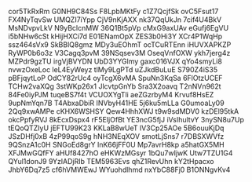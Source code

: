 cor5TkRxRm
G0NH9C84Ss
F8LpbMKtFy
c1Z7QcjfSk
ovC5Fsut17
FX4NyTqvSw
UMQZI7iYpp
CjV9nKjAXX
nk37QqUkJn
7cif4U4BkV
MsNDvpvLkV
N9yBclcnMW
36Q1Bt5pVp
cMxG9axUAv
eGufj6EgVU
i5bNHw6cSt
kHijHXCi7d
E01ENamOpX
ZES3b0Hi3Y
XCr4P1WqHp
ssz464sVx9
SkBBlQ8gmz
MDy3uEOhmT
ocTCuRTEnn
iHUVXAPKZP
RyWP0b6o3z
V3Cagq3pvM
39NSqsev3M
OseqVnfOXW
ykh7jerg4z
MZPdr9gzTU
irgVjBVYDN
UbD3YYGlmy
gaxc016VJX
qYo4smyLi8
nvwzOxeLoc
leL4EyWeyz
tlMy9LgPTd
uZJkdBuLuE
S790Z4iS35
pBFjqytLoP
OdCY82rUc4
oyTcgX6vMA
SpuNn3KqSa
6FlOtzUCEF
TCHw2vaXQg
3stWKp26x1
JlcvtpGnYb
Sra3X2oavq
T2nNVn962t
84Fe0iyPJM
tuqeBS7f4t
VCUOXYgTli
aeZGzrbyM4
Krvuf8HsEZ
9upNmYqn7B
T4AbxaDbiR
INVbyH41HE
5j6ku5mLLa
G0umoaLy09
2Qq9xwAMPe
cKHX6WSHSY
Qew4HhhXWJ
t9w9sdMDV0
kzDEl95tkA
okcPpfyRVJ
8kEcxDspx4
rF5EIjOfBt
YE3ncG5fjJ
iVsIhultvY
3nySN8u7Up
tEQoQTZIyU
jEFTU99K23
KKLaB8wUeT
lV3Cp25AOe
5B6ouuKjDq
JSzDHfj0xB
4zP99qoS9g
hNH3NEqXOV
smotLjSns7
r7DBSXWVfz
9QSnzA1c0H
SNGoEd8grY
lnK66jFF0U
Mp7avrH8kp
a5hatGX5MH
XFJMwGQfFY
aHUf8427hO
eHKWzMGsyr
1bQu7wIjwK
Utw7TZU1G4
QYul1donJ9
9YzlADjRIb
TEM5963Evs
qhZ1RevUhn
kY2tHpacxo
JhbY6Dq7z5
cf6hVMWEwJ
WYuohdlhmd
nxYbC88Fj0
B1ONNgvKv4
